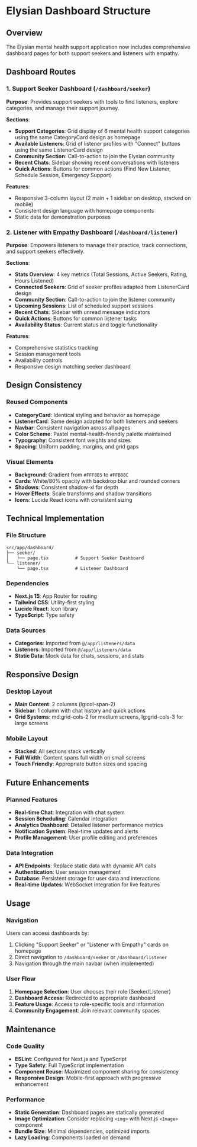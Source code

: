 # Elysian Dashboard Structure

## Overview
The Elysian mental health support application now includes comprehensive dashboard pages for both support seekers and listeners with empathy.

## Dashboard Routes

### 1. Support Seeker Dashboard (`/dashboard/seeker`)
**Purpose**: Provides support seekers with tools to find listeners, explore categories, and manage their support journey.

**Sections**:
- **Support Categories**: Grid display of 6 mental health support categories using the same CategoryCard design as homepage
- **Available Listeners**: Grid of listener profiles with "Connect" buttons using the same ListenerCard design
- **Community Section**: Call-to-action to join the Elysian community
- **Recent Chats**: Sidebar showing recent conversations with listeners
- **Quick Actions**: Buttons for common actions (Find New Listener, Schedule Session, Emergency Support)

**Features**:
- Responsive 3-column layout (2 main + 1 sidebar on desktop, stacked on mobile)
- Consistent design language with homepage components
- Static data for demonstration purposes

### 2. Listener with Empathy Dashboard (`/dashboard/listener`)
**Purpose**: Empowers listeners to manage their practice, track connections, and support seekers effectively.

**Sections**:
- **Stats Overview**: 4 key metrics (Total Sessions, Active Seekers, Rating, Hours Listened)
- **Connected Seekers**: Grid of seeker profiles adapted from ListenerCard design
- **Community Section**: Call-to-action to join the listener community
- **Upcoming Sessions**: List of scheduled support sessions
- **Recent Chats**: Sidebar with unread message indicators
- **Quick Actions**: Buttons for common listener tasks
- **Availability Status**: Current status and toggle functionality

**Features**:
- Comprehensive statistics tracking
- Session management tools
- Availability controls
- Responsive design matching seeker dashboard

## Design Consistency

### Reused Components
- **CategoryCard**: Identical styling and behavior as homepage
- **ListenerCard**: Same design adapted for both listeners and seekers
- **Navbar**: Consistent navigation across all pages
- **Color Scheme**: Pastel mental-health-friendly palette maintained
- **Typography**: Consistent font weights and sizes
- **Spacing**: Uniform padding, margins, and grid gaps

### Visual Elements
- **Background**: Gradient from `#FFF8B5` to `#FFB88C`
- **Cards**: White/80% opacity with backdrop blur and rounded corners
- **Shadows**: Consistent shadow-xl for depth
- **Hover Effects**: Scale transforms and shadow transitions
- **Icons**: Lucide React icons with consistent sizing

## Technical Implementation

### File Structure
```
src/app/dashboard/
├── seeker/
│   └── page.tsx          # Support Seeker Dashboard
└── listener/
    └── page.tsx          # Listener Dashboard
```

### Dependencies
- **Next.js 15**: App Router for routing
- **Tailwind CSS**: Utility-first styling
- **Lucide React**: Icon library
- **TypeScript**: Type safety

### Data Sources
- **Categories**: Imported from `@/app/listeners/data`
- **Listeners**: Imported from `@/app/listeners/data`
- **Static Data**: Mock data for chats, sessions, and stats

## Responsive Design

### Desktop Layout
- **Main Content**: 2 columns (lg:col-span-2)
- **Sidebar**: 1 column with chat history and quick actions
- **Grid Systems**: md:grid-cols-2 for medium screens, lg:grid-cols-3 for large screens

### Mobile Layout
- **Stacked**: All sections stack vertically
- **Full Width**: Content spans full width on small screens
- **Touch Friendly**: Appropriate button sizes and spacing

## Future Enhancements

### Planned Features
- **Real-time Chat**: Integration with chat system
- **Session Scheduling**: Calendar integration
- **Analytics Dashboard**: Detailed listener performance metrics
- **Notification System**: Real-time updates and alerts
- **Profile Management**: User profile editing and preferences

### Data Integration
- **API Endpoints**: Replace static data with dynamic API calls
- **Authentication**: User session management
- **Database**: Persistent storage for user data and interactions
- **Real-time Updates**: WebSocket integration for live features

## Usage

### Navigation
Users can access dashboards by:
1. Clicking "Support Seeker" or "Listener with Empathy" cards on homepage
2. Direct navigation to `/dashboard/seeker` or `/dashboard/listener`
3. Navigation through the main navbar (when implemented)

### User Flow
1. **Homepage Selection**: User chooses their role (Seeker/Listener)
2. **Dashboard Access**: Redirected to appropriate dashboard
3. **Feature Usage**: Access to role-specific tools and information
4. **Community Engagement**: Join relevant community spaces

## Maintenance

### Code Quality
- **ESLint**: Configured for Next.js and TypeScript
- **Type Safety**: Full TypeScript implementation
- **Component Reuse**: Maximized component sharing for consistency
- **Responsive Design**: Mobile-first approach with progressive enhancement

### Performance
- **Static Generation**: Dashboard pages are statically generated
- **Image Optimization**: Consider replacing `<img>` with Next.js `<Image>` component
- **Bundle Size**: Minimal dependencies, optimized imports
- **Lazy Loading**: Components loaded on demand


